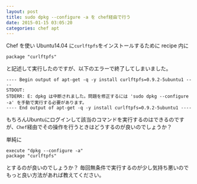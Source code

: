 ```yaml
---
layout: post
title: sudo dpkg --configure -a を chef経由で行う
date: 2015-01-15 03:05:20
categories: chef apt
---
```

<p>Chef を使い Ubuntu14.04 に<code>curlftpfs</code>をインストールするために recipe 内に</p>

<pre><code>package "curlftpfs"
</code></pre>

<p>と記述して実行したのですが、以下のエラーで終了してしまいました。</p>

<pre><code>---- Begin output of apt-get -q -y install curlftpfs=0.9.2-5ubuntu1 ----
STDOUT:
STDERR: E: dpkg は中断されました。問題を修正するには 'sudo dpkg --configure -a' を手動で実行する必要があります。
---- End output of apt-get -q -y install curlftpfs=0.9.2-5ubuntu1 ----
</code></pre>

<p>もちろんUbuntuにログインして該当のコマンドを実行するのはできるのですが、<code>Chef</code>経由でその操作を行うときはどうするのが良いのでしょうか？</p>

<p>単純に</p>

<pre><code>execute "dpkg --configure -a"
package "curlftpfs"
</code></pre>

<p>とするのが良いのでしょうか？ 毎回無条件で実行するのが少し気持ち悪いのでもっと良い方法があれば教えてください。</p>
